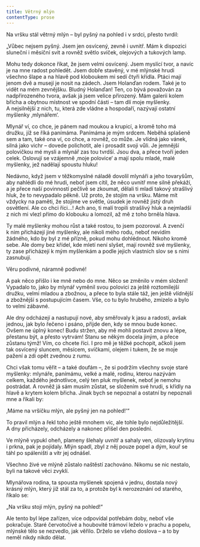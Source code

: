 ```yaml
---
title: Větrný mlýn
contentType: prose
---
```


<section>

Na vršku stál větrný mlýn – byl pyšný na pohled i v srdci, přesto tvrdil:

„Vůbec nejsem pyšný. Jsem jen osvícený, zevně i uvnitř. Mám k dispozici sluneční i měsíční svit a rovněž světlo svíček, olejových a tukových lamp.

Mohu tedy dokonce říkat, že jsem velmi osvícený. Jsem myslící tvor, a navíc je na mne radost pohledět. Jsem dobře stavěný, v mé mlýnské hrudi všechno šlape a na hlavě pod kloboukem mi sedí čtyři křídla. Ptáci mají jenom dvě a musejí je nosit na zádech. Jsem Holanďan rodem. Také je to vidět na mém zevnějšku. Bludný Holanďan! Ten, co bývá považován za nadpřirozeného tvora, avšak já jsem velice přirozený. Mám galerii kolem břicha a obytnou místnost ve spodní části – tam dlí moje myšlenky. A nejsilnější z nich, tu, která zde vládne a hospodaří, nazývají ostatní myšlenky ‚mlynářem‘.

Mlynář ví, co chce, je pánem nad moukou a krupicí, a kromě toho má družku, jíž se říká panímáma. Panímáma je mým srdcem. Neběhá splašeně sem a tam, také ona ví, co chce, a rovněž, co může. Je vlídná jako vánek, silná jako vichr – dovede polichotit, ale i prosadit svoji vůli. Je jemnější polovičkou mé mysli a mlynář zas tou tvrdší. Jsou dva, a přece tvoří jeden celek. Oslovují se vzájemně ‚moje polovice‘ a mají spolu mladé, malé myšlenky, jež nadělají spoustu hluku!

Nedávno, když jsem v těžkomyslné náladě dovolil mlynáři a jeho tovaryšům, aby nahlédli do mé hrudi, neboť jsem cítil, že něco uvnitř mne silně překáží, a je přece naší povinností pečlivě se zkoumat, dělali ti mladí takový strašlivý hluk, že to nevypadalo pěkně. Už proto, že stojím na vršku. Máme mít vždycky na paměti, že stojíme ve světle, úsudek je rovněž jistý druh osvětlení. Ale co chci říci…! Ach ano, ti malí tropili strašlivý hluk a nejmladší z nich mi vlezl přímo do klobouku a lomozil, až mě z toho brněla hlava.

Ty malé myšlenky mohou růst a také rostou, to jsem pozoroval. A zvenčí k nim přicházejí jiné myšlenky, ale nikoli mého rodu, neboť nevidím žádného, kdo by byl z mé přízně, pokud mohu dohlédnout. Nikoho kromě sebe. Ale domy bez křídel, kde mletí není slyšet, mají rovněž své myšlenky, ty zase přicházejí k mým myšlenkám a podle jejich vlastních slov se s nimi zasnubují.

Věru podivné, náramně podivné!

A pak něco přišlo i ke mně nebo do mne. Něco se změnilo v mém složení! Vypadalo to, jako by mlynář vyměnil svou polovici za ještě roztomilejší družku, velmi mladou a zbožnou, a přece to byla stále táž, jen ještě vlídnější a zbožnější s postupujícím časem. Vše, co tu bylo hrubého, zmizelo a bylo to velmi zábavné.

Ale dny odcházejí a nastupují nové, aby směřovaly k jasu a radosti, avšak jednou, jak bylo řečeno i psáno, přijde den, kdy se mnou bude konec. Ovšem ne úplný konec! Budu stržen, aby mě mohli postavit znovu a lépe, přestanu být, a přesto vytrvám! Stanu se někým docela jiným, a přece zůstanu týmž! Vím, co chcete říci. I pro mě je těžké pochopit, ačkoli jsem tak osvícený sluncem, měsícem, svíčkami, olejem i tukem, že se moje pažení a zdi opět zvednou z rumu.

Chci však tomu věřit – a také doufám –, že si podržím všechny svoje staré myšlenky: mlynáře, panímámu, velké a malé, rodinu, kterou nazývám celkem, každého jednotlivce, celý ten pluk myšlenek, neboť je nemohu postrádat. A rovněž já sám musím zůstat, se složením své hrudi, s křídly na hlavě a krytem kolem břicha. Jinak bych se nepoznal a ostatní by nepoznali mne a říkali by:

‚Máme na vršíčku mlýn, ale pyšný jen na pohled!‘“

To pravil mlýn a řekl toho ještě mnohem víc, ale tohle bylo nejdůležitější. A dny přicházely, odcházely a nakonec přišel den poslední.

Ve mlýně vypukl oheň, plameny šlehaly uvnitř a sahaly ven, olizovaly krytinu i prkna, pak je pojídaly. Mlýn spadl, zbyl z něj pouze popel a dým, kouř se táhl po spáleništi a vítr jej odnášel.

Všechno živé ve mlýně zůstalo naštěstí zachováno. Nikomu se nic nestalo, byli na takové věci zvyklí.

Mlynářova rodina, ta spousta myšlenek spojená v jednu, dostala nový krásný mlýn, který již stál za to, a protože byl k nerozeznání od starého, říkalo se:

„Na vršku stojí mlýn, pyšný na pohled!“

Ale tento byl lépe zařízen, více odpovídal potřebám doby, neboť vše pokračuje. Staré červotočivé a houbovité trámoví leželo v prachu a popelu, mlýnské tělo se nezvedlo, jak věřilo. Drželo se všeho doslova – a to by neměl nikdy nikdo dělat.

</section>
